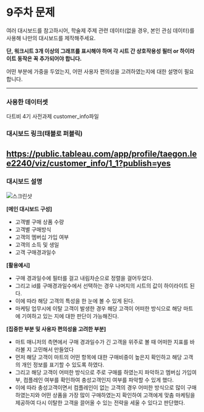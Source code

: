 # 9주차 문제

여러 대시보드를 참고하시어, 학술제 주제 관련 데이터(없을 경우, 본인 관심 데이터)를 사용해 나만의 대시보드를 제작해주세요.

**단, 워크시트 3개 이상의 그래프를 표시해야 하며 각 시트 간 상호작용성 필터 or 하이라이트 동작은 꼭 추가되어야 합니다.**

어떤 부분에 가중을 두었는지, 어떤 사용자 편의성을 고려하였는지에 대한 설명이 필요합니다.

---

### 사용한 데이터셋
다트비 4기 사전과제 customer_info파일

### 대시보드 링크(태블로 퍼블릭)
https://public.tableau.com/app/profile/taegon.lee2240/viz/customer_info/1_1?publish=yes
---
### 대시보드 설명

![스크린샷](./스크린샷/스크린샷%202024-12-02%20오전%201.33.16.png)

**[메인 대시보드 구성]**
- 고객별 구매 상품 수량
- 고객별 구매방식
- 고객의 멤버십 가입 여부
- 고객의 소득 및 생일
- 고객 구매경과일수


**[활용예시]**
- 구매 경과일수에 필터를 걸고 내림차순으로 정렬을 걸어두었다.
- 그리고 id를 구매경과일수에서 선택하는 경우 나머지의 시트의 값이 하이라이트 된다.
- 이에 따라 해당 고객의 특성을 한 눈에 볼 수 있게 된다.
- 마케팅 업무시에 이탈 고객이 발생한 경우 해당 고객이 어떠한 방식으로 해당 마트에 기여하고 있는 지에 대한 판단이 가능해진다. 

**[집중한 부분 및 사용자 편의성을 고려한 부분]**

- 마트 매니저의 측면에서 구매 경과일수가 긴 고객을 위주로 볼 때 어떠한 지표를 바라볼 지 고민해서 만들었다
- 먼저 해당 고객이 마트의 어떤 항목에 대한 구매비중이 높은지 확인하고 해당 고객의 개인 정보를 표기할 수 있도록 하였다.
- 그리고 해당 고객이 어떠한 방식으로 주로 구매를 하였는지 파악하고 멤버십 가입여부, 컴플레인 여부를 확인하여 충성고객인지 여부를 파악할 수 있게 했다. 
- 이에 따라 충성고객이면서 컴플레인이 없는 고객의 경우 어떠한 방식으로 많이 구매하였는지와 어떤 상품을 가장 많이 구매하였는지 확인하여 고객에게 맞춤 마케팅을 제공하여 다시 이탈한 고객을 끌어올 수 있는 전략을 세울 수 있다고 판단했다. 